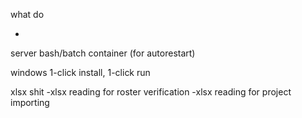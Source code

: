 what do

-

server bash/batch container (for autorestart)

windows 1-click install, 1-click run

xlsx shit
-xlsx reading for roster verification
-xlsx reading for project importing